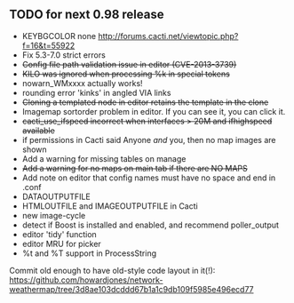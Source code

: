## TODO for next 0.98 release

*  KEYBGCOLOR none http://forums.cacti.net/viewtopic.php?f=16&t=55922
*  Fix 5.3-7.0 strict errors
*  ~~Config file path validation issue in editor (CVE-2013-3739)~~
*  ~~KILO was ignored when processing %k in special tokens~~
*  nowarn_WMxxxx actually works!
*  rounding error 'kinks' in angled VIA links
*  ~~Cloning a templated node in editor retains the template in the clone~~
*  Imagemap sortorder problem in editor. If you can see it, you can click it.
*  ~~cacti_use_ifspeed incorrect when interfaces > 20M and ifhighspeed available~~
*  if permissions in Cacti said Anyone *and* you, then no map images are shown
*  Add a warning for missing tables on manage
*  ~~Add a warning for no maps on main tab if there are NO MAPS~~
*  Add note on editor that config names must have no space and end in .conf
*  DATAOUTPUTFILE
*  HTMLOUTFILE and IMAGEOUTPUTFILE in Cacti
*  new image-cycle
*  detect if Boost is installed and enabled, and recommend poller_output
*  editor 'tidy' function
*  editor MRU for picker
*  %t and %T support in ProcessString

Commit old enough to have old-style code layout in it(!):
https://github.com/howardjones/network-weathermap/tree/3d8ae103dcddd67b1a1c9db109f5985e496ecd77
